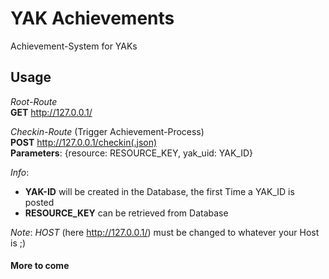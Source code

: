 # YAK Achievements
Achievement-System for YAKs

## Usage
_Root-Route_ <br>
__GET__ http://127.0.0.1/


_Checkin-Route_ (Trigger Achievement-Process)  <br>
__POST__ http://127.0.0.1/checkin(.json)  <br>
__Parameters__: {resource: RESOURCE\_KEY, yak_uid: YAK\_ID}

*Info*:
* __YAK-ID__ will be created in the Database, the first Time a YAK\_ID is posted
* __RESOURCE\_KEY__ can be retrieved from Database

*Note*: _HOST_ (here http://127.0.0.1/) must be changed to whatever your Host is ;)


#### More to come

